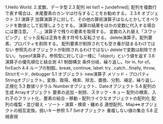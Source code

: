 1.Hello World.
2.変数、データ型
2.3 配列
let list1 = [undefined];
配列を複数行で表す場合は、末尾要素のカンマは付与することをお勧めする。
2.3.6 オブジェクト
3.1 演算子
加算演算子に対して、その他の算術演算子はなんとかしてオペランドを数値として処理しようとする。
演算の結果をほかの変数に代入する場合には要注意。
「...」演算子で残りの要素を取得する。
変数の入れ替え「スワッピング」
ビット反転は正負を表す符号も反転させる。
delete演算子。配列要素、プロパティを削除する。
配列要素が削除されても空き番が詰まるわけではない
参照先のオブジェクトが削除されるわけではない
deleteで変数は削除できない。
typeof演算子。参照型に対しては一様に「object」という値を返す
3.8 演算子の優先順位と結合測
4.1 制御構文
条件分岐、繰り返し。for in, for of。forEach
4.4 ループの制御。break, continue, label:
try...catch...finally, throw, Strictモード, debugger
5.1 オブジェクト new演算子
メソッド・プロパティ
Stringオブジェクト。変換、取得、検索、除去、置換、分割、補足、繰り返し、正規化
5.3 数値リテラル Numberオブジェクト、Dateオブジェクト
5.4 配列の生成 Arrayオブジェクト
要素の追加・削除、スタック・キュー
配列の検索、入れ子のフラット化、要素の結合・移動・配列ライクなオブジェクトの配列化
配列の複製・並び替え・ソート・演算・検索・纏める
連想配列、Map⇔オブジェクトの相互変換。弱いキー参照
5.7 Setオブジェクト 重複しない値の集合
5.8 正規表現